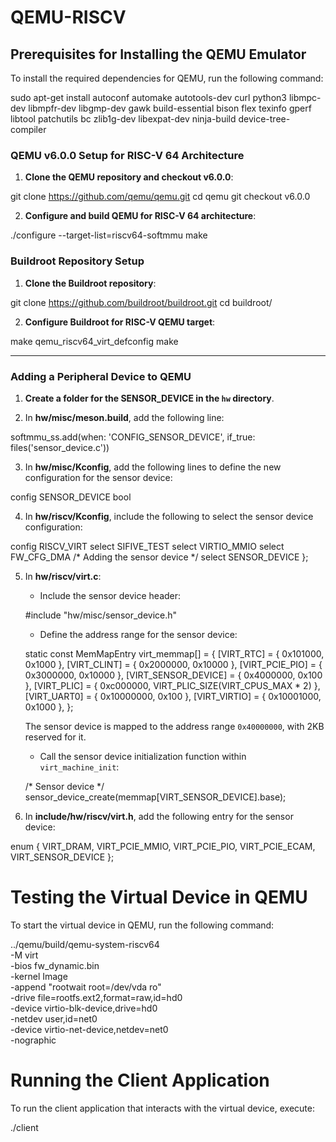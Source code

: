 # QEMU-RISCV

## Prerequisites for Installing the QEMU Emulator

To install the required dependencies for QEMU, run the following command:

sudo apt-get install autoconf automake autotools-dev curl python3 libmpc-dev libmpfr-dev libgmp-dev gawk build-essential bison flex texinfo gperf libtool patchutils bc zlib1g-dev libexpat-dev ninja-build device-tree-compiler

### QEMU v6.0.0 Setup for RISC-V 64 Architecture

1. **Clone the QEMU repository and checkout v6.0.0**:

git clone https://github.com/qemu/qemu.git
cd qemu
git checkout v6.0.0

2. **Configure and build QEMU for RISC-V 64 architecture**:

./configure --target-list=riscv64-softmmu
make

### Buildroot Repository Setup

1. **Clone the Buildroot repository**:

git clone https://github.com/buildroot/buildroot.git
cd buildroot/

2. **Configure Buildroot for RISC-V QEMU target**:

make qemu_riscv64_virt_defconfig
make

---

### Adding a Peripheral Device to QEMU

1. **Create a folder for the SENSOR_DEVICE in the `hw` directory**.

2. In **hw/misc/meson.build**, add the following line:

softmmu_ss.add(when: 'CONFIG_SENSOR_DEVICE', if_true: files('sensor_device.c'))

3. In **hw/misc/Kconfig**, add the following lines to define the new configuration for the sensor device:

config SENSOR_DEVICE
    bool

4. In **hw/riscv/Kconfig**, include the following to select the sensor device configuration:

config RISCV_VIRT
   select SIFIVE_TEST
   select VIRTIO_MMIO
   select FW_CFG_DMA
   /* Adding the sensor device */
   select SENSOR_DEVICE
};

5. In **hw/riscv/virt.c**:
   
   - Include the sensor device header:

   #include "hw/misc/sensor_device.h"

   - Define the address range for the sensor device:

   static const MemMapEntry virt_memmap[] = {
       [VIRT_RTC] =         {   0x101000,        0x1000 },
       [VIRT_CLINT] =       {  0x2000000,       0x10000 },
       [VIRT_PCIE_PIO] =    {  0x3000000,       0x10000 },
       [VIRT_SENSOR_DEVICE] =  {  0x4000000,       0x100 },
       [VIRT_PLIC] =        {  0xc000000, VIRT_PLIC_SIZE(VIRT_CPUS_MAX * 2) },
       [VIRT_UART0] =       { 0x10000000,         0x100 },
       [VIRT_VIRTIO] =      { 0x10001000,        0x1000 },
   };

   The sensor device is mapped to the address range `0x40000000`, with 2KB reserved for it.

   - Call the sensor device initialization function within `virt_machine_init`:

   /* Sensor device */
   sensor_device_create(memmap[VIRT_SENSOR_DEVICE].base);

6. In **include/hw/riscv/virt.h**, add the following entry for the sensor device:

enum {
   VIRT_DRAM,
   VIRT_PCIE_MMIO,
   VIRT_PCIE_PIO,
   VIRT_PCIE_ECAM,
   VIRT_SENSOR_DEVICE
};

# Testing the Virtual Device in QEMU

To start the virtual device in QEMU, run the following command:

../qemu/build/qemu-system-riscv64 \
  -M virt \
  -bios fw_dynamic.bin \
  -kernel Image \
  -append "rootwait root=/dev/vda ro" \
  -drive file=rootfs.ext2,format=raw,id=hd0 \
  -device virtio-blk-device,drive=hd0 \
  -netdev user,id=net0 \
  -device virtio-net-device,netdev=net0 \
  -nographic

# Running the Client Application

To run the client application that interacts with the virtual device, execute:

./client

